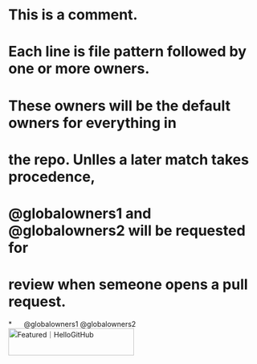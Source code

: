 
# This is a comment.
# Each line is file pattern followed by one or more owners. 

# These owners will be the default owners for everything in
# the repo. Unlles a later match takes procedence,
# @globalowners1 and @globalowners2 will be requested for
# review when semeone opens a pull request.
*      @globalowners1 @globalowners2
<a href="https://hellogithub.com/repository/462ede5011714854bb2779efad2aff7c" target="_blank"><img src="https://abroad.hellogithub.com/v1/widgets/recommend.svg?rid=462ede5011714854bb2779efad2aff7c&claim_uid=udz7yZHjYsBVw4x" alt="Featured｜HelloGitHub" style="width: 250px; height: 54px;" width="250" height="54" /></a>